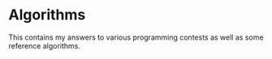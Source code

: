 # Algorithms

This contains my answers to various programming contests as well as some 
reference algorithms.

